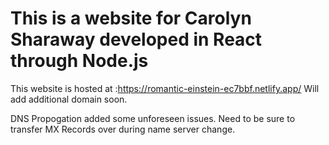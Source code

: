 # This is a website for Carolyn Sharaway developed in React through Node.js

This website is hosted at :https://romantic-einstein-ec7bbf.netlify.app/
Will add additional domain soon.

DNS Propogation added some unforeseen issues. Need to be sure to transfer MX Records over during name server change.
